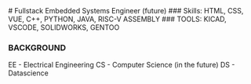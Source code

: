 
<link href="https://languages.abranhe.com/logos.css" rel="stylesheet">
# Fullstack Embedded Systems Engineer
(future)
### Skills: 
HTML, CSS, VUE, C++, PYTHON, JAVA, RISC-V ASSEMBLY
<i class="programming lang-cpp"></i>
### TOOLS:
KICAD, VSCODE, SOLIDWORKS, GENTOO


### BACKGROUND
EE - Electrical Engineering
CS - Computer Science
(in the future)
DS - Datascience 

